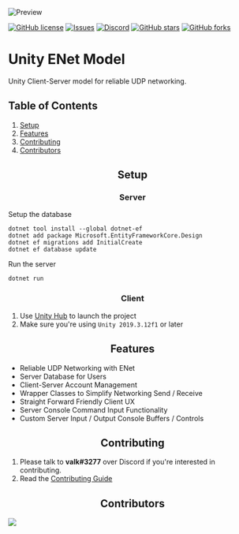![Preview](https://i.gyazo.com/acf5808f64dbf0971198c6b01ec0433c.png)

[![GitHub license][license]][license-url]
[![Issues][issues]][issues-url]
[![Discord][discord]][discord-url]
[![GitHub stars][stars]][stars-url]
[![GitHub forks][forks]][forks-url]

<h1>Unity ENet Model</h1>
Unity Client-Server model for reliable UDP networking.

## Table of Contents
1. [Setup](#setup)
2. [Features](#features)
3. [Contributing](#contributing)
4. [Contributors](#contributors)

<h2 align="center">Setup</h2>
<h3 align="center">Server</h3>

Setup the database
```
dotnet tool install --global dotnet-ef
dotnet add package Microsoft.EntityFrameworkCore.Design
dotnet ef migrations add InitialCreate
dotnet ef database update
```
Run the server
```
dotnet run
```

<h3 align="center">Client</h3>

1. Use [Unity Hub](https://unity3d.com/get-unity/download) to launch the project
2. Make sure you're using `Unity 2019.3.12f1` or later

<h2 align="center">Features</h2>

- Reliable UDP Networking with ENet
- Server Database for Users
- Client-Server Account Management
- Wrapper Classes to Simplify Networking Send / Receive
- Straight Forward Friendly Client UX
- Server Console Command Input Functionality
- Custom Server Input / Output Console Buffers / Controls

<h2 align="center">Contributing</h2>

1. Please talk to **valk#3277** over Discord if you're interested in contributing.
2. Read the [Contributing Guide](https://github.com/valkyrienyanko/Unity-ENet-Model/blob/master/.github/CONTRIBUTING.md)

<h2 align="center">Contributors</h2>

<a href="https://github.com/valkyrienyanko/Unity-ENet-Model/graphs/contributors">
  <img src="https://contributors-img.web.app/image?repo=valkyrienyanko/Unity-ENet-Model" />
</a>

[license]: https://img.shields.io/github/license/valkyrienyanko/Unity-ENet-Model?color=brightgreen
[license-url]: https://github.com/valkyrienyanko/Unity-ENet-Model/blob/master/LICENSE
[issues]: https://img.shields.io/github/issues/valkyrienyanko/Unity-ENet-Model
[issues-url]: https://github.com/valkyrienyanko/Unity-ENet-Model/issues
[discord]: https://img.shields.io/discord/453710350454620160.svg
[discord-url]: https://discord.gg/thMupbv
[stars]: https://img.shields.io/github/stars/valkyrienyanko/Unity-ENet-Model?color=brightgreen
[stars-url]: https://github.com/valkyrienyanko/Unity-ENet-Model/stargazers
[forks]: https://img.shields.io/github/forks/valkyrienyanko/Unity-ENet-Model?color=brightgreen
[forks-url]: https://github.com/valkyrienyanko/Unity-ENet-Model/network
